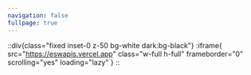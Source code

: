 ```yaml
---
navigation: false
fullpage: true
---
```

::div{class="fixed inset-0 z-50 bg-white dark:bg-black"}
:iframe{
  src="https://eswapis.vercel.app"
  class="w-full h-full"
  frameborder="0"
  scrolling="yes"
  loading="lazy"
}
::







